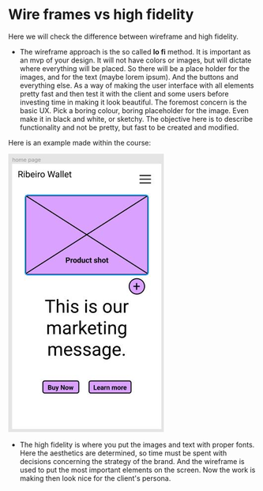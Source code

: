 # Wire frames vs high fidelity
Here we will check the difference between wireframe and high fidelity.
- The wireframe approach is the so called **lo fi** method. It is important as an mvp of your design. It will not have colors or images, but will dictate where everything will be placed. So there will be a place holder for the images, and for the text (maybe lorem ipsum). And the buttons and everything else. As a way of making the user interface with all elements pretty fast and then test it with the client and some users before investing time in making it look beautiful. The foremost concern is the basic UX. Pick a boring colour, boring placeholder for the image. Even make it in black and white, or sketchy. The objective here is to describe functionality and not be pretty, but fast to be created and modified.

Here is an example made within the course:

![](./data/02.jpg)

- The high fidelity is where you put the images and text with proper fonts. Here the aesthetics are determined, so time must be spent with decisions concerning the strategy of the brand. And the wireframe is used to put the most important elements on the screen. Now the work is making then look nice for the client's persona.
